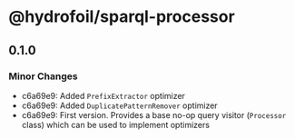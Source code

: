# @hydrofoil/sparql-processor

## 0.1.0

### Minor Changes

- c6a69e9: Added `PrefixExtractor` optimizer
- c6a69e9: Added `DuplicatePatternRemover` optimizer
- c6a69e9: First version. Provides a base no-op query visitor (`Processor` class) which can be used to implement optimizers
